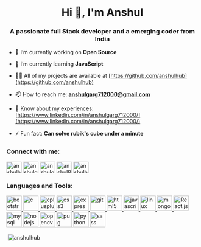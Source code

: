 <h1 align="center">Hi 👋, I'm Anshul</h1>
<h3 align="center">A passionate full Stack developer and a emerging coder from India</h3>

- 🔭 I’m currently working on **Open Source**

- 🌱 I’m currently learning **JavaScript**

- 👨‍💻 All of my projects are available at [https://github.com/anshulhub](https://github.com/anshulhub)

- 📫 How to reach me: **anshulgarg712000@gmail.com**

- 📄 Know about my experiences: [https://www.linkedin.com/in/anshulgarg712000/](https://www.linkedin.com/in/anshulgarg712000/)

- ⚡ Fun fact: **Can solve rubik's cube under a minute**

<h3 align="left">Connect with me:</h3>
<p align="left">
<a href="https://github.com/anshulhub" target="blank"><img align="center" src="https://cdn.jsdelivr.net/npm/simple-icons@3.0.1/icons/github.svg" alt="anshulhub" height="30" width="40" /></a>
<a href="https://linkedin.com/in/anshulgarg712000" target="blank"><img align="center" src="https://cdn.jsdelivr.net/npm/simple-icons@3.0.1/icons/linkedin.svg" alt="anshulgarg712000" height="30" width="40" /></a>
<a href="https://fb.com/anshulgarg712000" target="blank"><img align="center" src="https://cdn.jsdelivr.net/npm/simple-icons@3.0.1/icons/facebook.svg" alt="anshulgarg712000" height="30" width="40" /></a>
 <a href="https://dev.to/anshulhub" target="blank"><img align="center" src="https://cdn.jsdelivr.net/npm/simple-icons@3.13.0/icons/dev-dot-to.svg" alt="anshul895" height="30" width="40" /></a>
<a href="https://instagram.com/anshul895" target="blank"><img align="center" src="https://cdn.jsdelivr.net/npm/simple-icons@3.0.1/icons/instagram.svg" alt="anshulhub" height="30" width="40" /></a>

</p>

<h3 align="left">Languages and Tools:</h3>
<p align="left"> <a href="https://getbootstrap.com" target="_blank"> <img src="https://upload.wikimedia.org/wikipedia/commons/b/b2/Bootstrap_logo.svg" alt="bootstrap" width="40" height="40"/> </a> <a href="https://www.cprogramming.com/" target="_blank"> <img src="https://upload.wikimedia.org/wikipedia/commons/archive/3/35/20190417225046%21The_C_Programming_Language_logo.svg" alt="c" width="40" height="40"/> </a> <a href="https://www.w3schools.com/cpp/" target="_blank"> <img src="https://cdn.worldvectorlogo.com/logos/c.svg" alt="cplusplus" width="40" height="40"/> </a> <a href="https://www.w3schools.com/css/" target="_blank"> <img src="https://cdn.worldvectorlogo.com/logos/css3.svg" alt="css3" width="40" height="40"/> </a> <a href="https://expressjs.com" target="_blank"> <img src="https://upload.wikimedia.org/wikipedia/commons/archive/6/64/20170429090804%21Expressjs.png" alt="express" width="40" height="40"/> </a> <a href="https://git-scm.com/" target="_blank"> <img src="https://www.vectorlogo.zone/logos/git-scm/git-scm-icon.svg" alt="git" width="40" height="40"/> </a> <a href="https://www.w3.org/html/" target="_blank"> <img src="http://cdn.worldvectorlogo.com/logos/html5.svg" alt="html5" width="40" height="40"/> </a> <a href="https://developer.mozilla.org/en-US/docs/Web/JavaScript" target="_blank"> <img src="https://cdn.worldvectorlogo.com/logos/javascript.svg" alt="javascript" width="40" height="40"/> </a> <a href="https://www.linux.org/" target="_blank"> <img src="https://cdn.worldvectorlogo.com/logos/linux.svg" alt="linux" width="40" height="40"/> </a> <a href="https://www.mongodb.com/" target="_blank"> <img src="https://upload.wikimedia.org/wikipedia/commons/9/93/MongoDB_Logo.svg" alt="mongodb" width="40" height="40"/> </a> <a href="https://reactjs.org/" target="_blank"> <img src="https://upload.wikimedia.org/wikipedia/commons/a/a7/React-icon.svg" alt="React.js" width="40" height="40"/> </a> <a href="https://www.mysql.com/" target="_blank"> <img src="https://www.mysql.com/common/logos/logo-mysql-170x115.png" alt="mysql" width="40" height="40"/> </a> <a href="https://nodejs.org" target="_blank"> <img src="https://upload.wikimedia.org/wikipedia/commons/d/d9/Node.js_logo.svg" alt="nodejs" width="40" height="40"/> </a> <a href="https://opencv.org/" target="_blank"> <img src="https://www.vectorlogo.zone/logos/opencv/opencv-icon.svg" alt="opencv" width="40" height="40"/> </a> <a href="https://pugjs.org" target="_blank"> <img src="https://cdn.worldvectorlogo.com/logos/pug.svg" alt="pug" width="40" height="40"/> </a> <a href="https://www.python.org" target="_blank"> <img src="https://upload.wikimedia.org/wikipedia/commons/c/c3/Python-logo-notext.svg" alt="python" width="40" height="40"/> </a> <a href="https://sass-lang.com" target="_blank"> <img src="https://upload.wikimedia.org/wikipedia/commons/9/96/Sass_Logo_Color.svg" alt="sass" width="40" height="40"/> </a> </p>

<p>&nbsp;<img align="center" src="https://github-readme-stats.vercel.app/api?username=anshulhub&show_icons=true&locale=en" alt="anshulhub" /></p>
